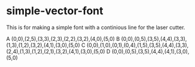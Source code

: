 # simple-vector-font
This is for making a simple font with a continious line for the laser cutter.

A (0,0),(2,5),(3,3),(2,3),(2,2),(3,2),(4,0),(5,0)
B (0,0),(0,5),(3,5),(4,4),(3,3),(1,3),(1,2),(3,2),(4,1),(3,0),(5,0)
C (0,0),(1,0),(0,1),(0,4),(1,5),(3,5),(4,4),(3,3),(2,4),(1,3),(1,2),(2,1),(3,2),(4,1),(3,0),(5,0)
D (0,0),(0,5),(3,5),(4,4),(4,1),(3,0),(5,0)
